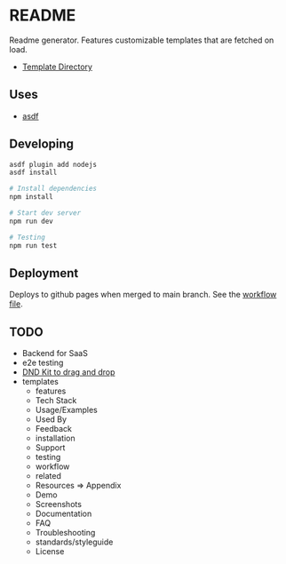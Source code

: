 # README

Readme generator. Features customizable templates that are fetched on load.

- [Template Directory](./public/templates)

## Uses

- [asdf](https://asdf-vm.com)

## Developing

```bash
asdf plugin add nodejs
asdf install

# Install dependencies
npm install

# Start dev server
npm run dev

# Testing
npm run test
```

## Deployment

Deploys to github pages when merged to main branch. See the [workflow file](/.github/workflows/gh-pages.yml).

## TODO

- Backend for SaaS
- e2e testing
- [DND Kit to drag and drop](https://dndkit.com)
- templates
  - features
  - Tech Stack
  - Usage/Examples
  - Used By
  - Feedback
  - installation
  - Support
  - testing
  - workflow
  - related
  - Resources => Appendix
  - Demo
  - Screenshots
  - Documentation
  - FAQ
  - Troubleshooting
  - standards/styleguide
  - License
